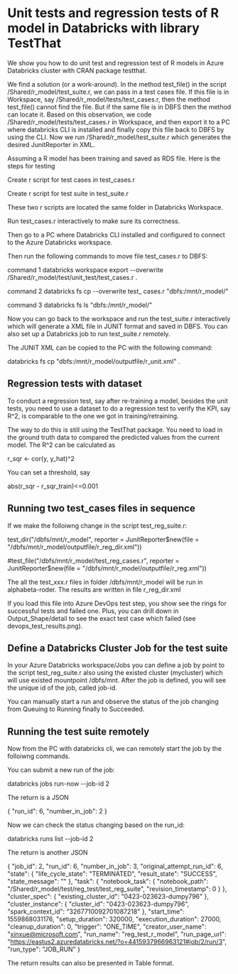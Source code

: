 # Unit tests and regression tests of R model in Databricks with library TestThat
We show you how to do unit test and regression test of R models in Azure Databricks cluster with CRAN package testthat.

We find a solution (or a work-around). In the method test_file() in the script /Shared/r_model/test_suite.r, we can pass in a test cases file. If this file is in Workspace, say /Shared/r_model/tests/test_cases.r, then the method test_file() cannot find the file. But if the same file is in DBFS then the method can locate it. Based on this observation, we code /Shared/r_model/tests/test_cases.r in Workspace, and then export it to a PC where databricks CLI is installed and finally copy this file back to DBFS by using the CLI. Now we run /Shared/r_model/test_suite.r which generates the desired JunitReporter in XML.

Assuming a R model has been training and saved as RDS file. Here is the steps for testing

Create r script for test cases in test_cases.r

Create r script for test suite in test_suite.r

These two r scripts are located the same folder in Databricks Workspace.

Run test_cases.r interactively to make sure its correctness.

Then go to a PC where Databricks CLI installed and configured to connect to the Azure Databricks workspace.

Then run the following commands to move file test_cases.r to DBFS:

command 1 databricks workspace export --overwrite /Shared/r_model/test/unit_test/test_cases.r .

command 2 databricks fs cp --overwrite test_ cases.r "dbfs:/mnt/r_model/"

command 3 databricks fs ls "dbfs:/mnt/r_model/"

Now you can go back to the workspace and run the test_suite.r interactively which will generate a XML file in JUNIT format and saved in DBFS. You can also set up a Databricks job to run test_suite.r remotely.

The JUNIT XML can be copied to the PC with the following command:

databricks fs cp "dbfs:/mnt/r_model/outputfile/r_unit.xml" .

## Regression tests with dataset
To conduct a regression test, say after re-training a model, besides the unit tests, you need to use a dataset to do a regression test to verify the KPI, say R^2, is comparable to the one we got in training/retraining.

The way to do this is still using the TestThat package. You need to load in the ground truth data to compared the predicted values from the current model. The R^2 can be calculated as 

r_sqr <- cor(y, y_hat)^2

You can set a threshold, say

abs(r_sqr - r_sqr_train)<=0.001

## Running two test_cases files in sequence
If we make the folloiwng change in the script test_reg_suite.r:

test_dir("/dbfs/mnt/r_model", reporter = JunitReporter$new(file = "/dbfs/mnt/r_model/outputfile/r_reg_dir.xml"))

#test_file("/dbfs/mnt/r_model/test_reg_cases.r", reporter = JunitReporter$new(file = "/dbfs/mnt/r_model/outputfile/r_reg.xml"))

The all the test_xxx.r files in folder /dbfs/mnt/r_model will be run in alphabeta-roder. The results are written in file r_reg_dir.xml

If you load this file into Azure DevOps test step, you show see the rings for successful tests and failed one. Plus, you can drill down in Output_Shape/detail to see the exact test case which failed (see devops_test_results.png).

## Define a Databricks Cluster Job for the test suite
In your Azure Databricks workspace/Jobs you can define a job by point to the script test_reg_suite.r also using the existed cluster (mycluster) which will use existed mountpoint /dbfs/mnt. After the job is defined, you will see the unique id of the job, called job-id.

You can manually start a run and observe the status of the job changing from Queuing to Running finally to Succeeded.

## Running the test suite remotely
Now from the PC with databricks cli, we can remotely start the job by the folloiwng commands.

You can submit a new run of the job:

databricks jobs run-now --job-id 2

The return is a JSON

{
  "run_id": 6,
  "number_in_job": 2
}

Now we can check the status changing based on the run_id:

databricks runs list --job-id 2

The return is another JSON

{
  "job_id": 2,
  "run_id": 6,
  "number_in_job": 3,
  "original_attempt_run_id": 6,
  "state": {
    "life_cycle_state": "TERMINATED",
    "result_state": "SUCCESS",
    "state_message": ""
  },
  "task": {
    "notebook_task": {
      "notebook_path": "/Shared/r_model/test/reg_test/test_reg_suite",
      "revision_timestamp": 0
    }
  },
  "cluster_spec": {
    "existing_cluster_id": "0423-023623-dumpy796"
  },
  "cluster_instance": {
    "cluster_id": "0423-023623-dumpy796",
    "spark_context_id": "3267710092701087218"
  },
  "start_time": 1559868031176,
  "setup_duration": 320000,
  "execution_duration": 27000,
  "cleanup_duration": 0,
  "trigger": "ONE_TIME",
  "creator_user_name": "xinxue@microsoft.com",
  "run_name": "reg_test_r_model",
  "run_page_url": "https://eastus2.azuredatabricks.net/?o=4415937966963121#job/2/run/3",
  "run_type": "JOB_RUN"
}

The return results can also be presented in Table format.
